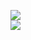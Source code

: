 [![](https://img.shields.io/badge/Made%20With-Github%20Spray-lightgrey.svg?style=for-the-badge&logo=github)](https://github.com/Annihil/github-spray#28434)  
[![](https://i.imgur.com/2DrTn0Z.gif)](https://github.com/Annihil/github-spray)